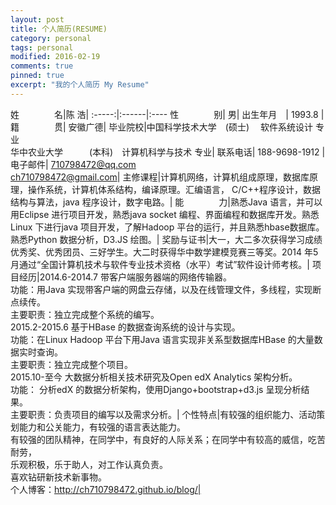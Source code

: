 ```yaml
---
layout: post
title: 个人简历(RESUME)
category: personal
tags: personal
modified: 2016-02-19
comments: true
pinned: true
excerpt: "我的个人简历 My Resume"
---
```

姓　　　　名|陈 浩|
:-----:|:------|:----
性　　　　别| 男|
出生年月　| 1993.8 |
籍　　　　贯| 安徽广德|
毕业院校|中国科学技术大学　(硕士) 　软件系统设计 专业</br>华中农业大学　　　(本科)　计算机科学与技术 专业|
联系电话| 188-9698-1912 |
电子邮件| 710798472@qq.com</br>ch710798472@gmail.com|
主修课程|计算机网络，计算机组成原理，数据库原理，操作系统，计算机体系结构，编译原理。汇编语言， C/C++程序设计，数据结构与算法，java 程序设计，数字电路。|
能　　　　力|熟悉Java 语言，并可以用Eclipse 进行项目开发，熟悉java socket 编程、界面编程和数据库开发。熟悉Linux 下进行java 项目开发，了解Hadoop 平台的运行，并且熟悉hbase数据库。熟悉Python 数据分析，D3.JS 绘图。|
奖励与证书|大一，大二多次获得学习成绩优秀奖、优秀团员、三好学生。大二时获得华中数学建模竞赛三等奖。2014 年5 月通过“全国计算机技术与软件专业技术资格（水平）考试”软件设计师考核。|
项目经历|2014.6-2014.7 带客户端服务器端的网络传输器。</br>功能：用Java 实现带客户端的网盘云存储，以及在线管理文件，多线程，实现断点续传。</br>主要职责：独立完成整个系统的编写。</br>2015.2-2015.6 基于HBase 的数据查询系统的设计与实现。</br>功能：在Linux Hadoop 平台下用Java 语言实现非关系型数据库HBase 的大量数据实时查询。</br>主要职责：独立完成整个项目。</br>2015.10-至今 大数据分析相关技术研究及Open edX Analytics 架构分析。</br>功能： 分析edX 的数据分析架构，使用Django+bootstrap+d3.js 呈现分析结果。</br>主要职责：负责项目的编写以及需求分析。|
个性特点|有较强的组织能力、活动策划能力和公关能力，有较强的语言表达能力。</br>有较强的团队精神，在同学中，有良好的人际关系；在同学中有较高的威信，吃苦耐劳，</br>乐观积极，乐于助人，对工作认真负责。</br>喜欢钻研新技术新事物。</br>个人博客：http://ch710798472.github.io/blog/|

